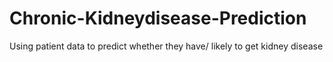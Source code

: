 # Chronic-Kidneydisease-Prediction
 Using patient data to predict whether they have/ likely to get kidney disease
